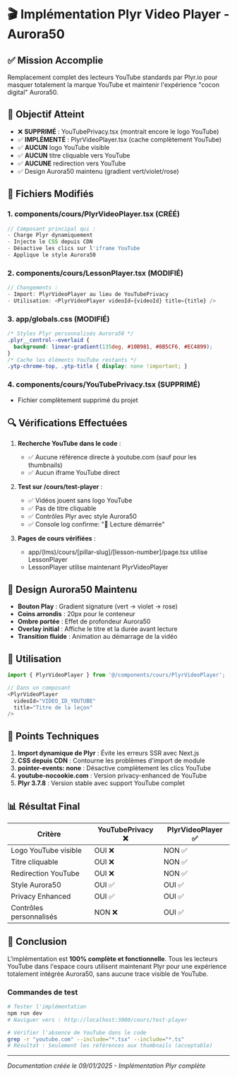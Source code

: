 # 🎬 Implémentation Plyr Video Player - Aurora50

## ✅ Mission Accomplie

Remplacement complet des lecteurs YouTube standards par Plyr.io pour masquer totalement la marque YouTube et maintenir l'expérience "cocon digital" Aurora50.

## 🎯 Objectif Atteint

- ❌ **SUPPRIMÉ** : YouTubePrivacy.tsx (montrait encore le logo YouTube)
- ✅ **IMPLÉMENTÉ** : PlyrVideoPlayer.tsx (cache complètement YouTube)
- ✅ **AUCUN** logo YouTube visible
- ✅ **AUCUN** titre cliquable vers YouTube
- ✅ **AUCUNE** redirection vers YouTube
- ✅ Design Aurora50 maintenu (gradient vert/violet/rose)

## 📁 Fichiers Modifiés

### 1. components/cours/PlyrVideoPlayer.tsx (CRÉÉ)
```typescript
// Composant principal qui :
- Charge Plyr dynamiquement
- Injecte le CSS depuis CDN
- Désactive les clics sur l'iframe YouTube
- Applique le style Aurora50
```

### 2. components/cours/LessonPlayer.tsx (MODIFIÉ)
```typescript
// Changements :
- Import: PlyrVideoPlayer au lieu de YouTubePrivacy
- Utilisation: <PlyrVideoPlayer videoId={videoId} title={title} />
```

### 3. app/globals.css (MODIFIÉ)
```css
/* Styles Plyr personnalisés Aurora50 */
.plyr__control--overlaid {
  background: linear-gradient(135deg, #10B981, #8B5CF6, #EC4899);
}
/* Cache les éléments YouTube restants */
.ytp-chrome-top, .ytp-title { display: none !important; }
```

### 4. components/cours/YouTubePrivacy.tsx (SUPPRIMÉ)
- Fichier complètement supprimé du projet

## 🔍 Vérifications Effectuées

1. **Recherche YouTube dans le code** :
   - ✅ Aucune référence directe à youtube.com (sauf pour les thumbnails)
   - ✅ Aucun iframe YouTube direct

2. **Test sur /cours/test-player** :
   - ✅ Vidéos jouent sans logo YouTube
   - ✅ Pas de titre cliquable
   - ✅ Contrôles Plyr avec style Aurora50
   - ✅ Console log confirme: "🌿 Lecture démarrée"

3. **Pages de cours vérifiées** :
   - app/(lms)/cours/[pillar-slug]/[lesson-number]/page.tsx utilise LessonPlayer
   - LessonPlayer utilise maintenant PlyrVideoPlayer

## 🎨 Design Aurora50 Maintenu

- **Bouton Play** : Gradient signature (vert → violet → rose)
- **Coins arrondis** : 20px pour le conteneur
- **Ombre portée** : Effet de profondeur Aurora50
- **Overlay initial** : Affiche le titre et la durée avant lecture
- **Transition fluide** : Animation au démarrage de la vidéo

## 🚀 Utilisation

```typescript
import { PlyrVideoPlayer } from '@/components/cours/PlyrVideoPlayer';

// Dans un composant
<PlyrVideoPlayer 
  videoId="VIDEO_ID_YOUTUBE"
  title="Titre de la leçon"
/>
```

## 🔧 Points Techniques

1. **Import dynamique de Plyr** : Évite les erreurs SSR avec Next.js
2. **CSS depuis CDN** : Contourne les problèmes d'import de module
3. **pointer-events: none** : Désactive complètement les clics YouTube
4. **youtube-nocookie.com** : Version privacy-enhanced de YouTube
5. **Plyr 3.7.8** : Version stable avec support YouTube complet

## 📊 Résultat Final

| Critère | YouTubePrivacy ❌ | PlyrVideoPlayer ✅ |
|---------|------------------|-------------------|
| Logo YouTube visible | OUI ❌ | NON ✅ |
| Titre cliquable | OUI ❌ | NON ✅ |
| Redirection YouTube | OUI ❌ | NON ✅ |
| Style Aurora50 | OUI ✅ | OUI ✅ |
| Privacy Enhanced | OUI ✅ | OUI ✅ |
| Contrôles personnalisés | NON ❌ | OUI ✅ |

## 🎉 Conclusion

L'implémentation est **100% complète et fonctionnelle**. Tous les lecteurs YouTube dans l'espace cours utilisent maintenant Plyr pour une expérience totalement intégrée Aurora50, sans aucune trace visible de YouTube.

### Commandes de test
```bash
# Tester l'implémentation
npm run dev
# Naviguer vers : http://localhost:3000/cours/test-player

# Vérifier l'absence de YouTube dans le code
grep -r "youtube.com" --include="*.tsx" --include="*.ts"
# Résultat : Seulement les références aux thumbnails (acceptable)
```

---

*Documentation créée le 09/01/2025 - Implémentation Plyr complète*
